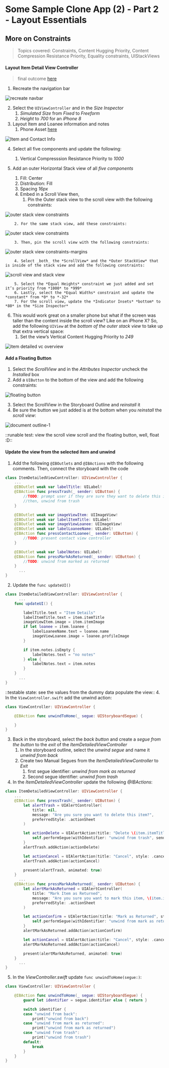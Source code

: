 # Some Sample Clone App (2) - Part 2 - Layout Essentials
## More on Constraints
> Topics covered: Constraints, Content Hugging Priority, Content Compression Resistance Priority, Equality constraints, UIStackViews
#### Layout Item Detail View Controller
> final outcome [here](assets/ItemDetailedViewController.png)

1. Recreate the navigation bar

<img alt="recreate navbar" src="assets/Recreate NavBar.png">

2. Select the `UIViewController` and in the *Size Inspector*
	1. *Simulated Size* from *Fixed* to *Freeform*
	2. *Height* to *700* for an *iPhone 8*
3. Layout Item and Loanee information and notes
	1. Phone Asset [here](assets/phone.png)

<img alt="Item and Contact Info" src="assets/Item and Contact Info.png">

4. Select all five components and update the following:
	1. Vertical Compresssion Resistance Priority to *1000*

5. Add an outer Horizontal Stack view of all *five components*
	1. Fill: Center
	2. Distribution: Fill
	3. Spacing *16px*
	4. Embed in a Scroll View then,
		1. Pin the Outer stack view to the scroll view with the following constraints:

<img alt="outer stack view constraints" src="assets/Screen Shot 2018-08-17 at 9.51.38 PM.png">

		2. For the same stack view, add these constraints:

<img alt="outer stack view constraints" src="assets/Screen Shot 2018-08-17 at 9.52.00 PM.png">

		3. Then, pin the scroll view with the following constraints:

<img alt="outer stack view constraints-margins" src="assets/Screen Shot 2018-08-17 at 1.33.31 PM.png">

		4. Select _both_ the *ScrollView* and the *Outer StackView* that is inside of the stack view and add the following constraints:

<img alt="scroll view and stack view" src="assets/Screen Shot 2018-08-17 at 1.34.21 PM.png">

		5. Select the *Equal Heights* constraint we just added and set it’s priority from *1000* to *999*
		6. Lastly, select the *Equal Widths* constraint and update the *constant* from *0* to *-32*
		7. For the scroll view, update the *Indicator Insets* *bottom* to *80* in the *Size Inspector*
6. This would work great on a smaller phone but what if the screen was taller than the content inside the scroll view? Like on an iPhone X? So, add the following `UIView` at the *bottom of the outer stack view* to take up that extra vertical space:
	1. Set the view’s Vertical Content Hugging Priority to *249*

<img alt="item detailed vc overview" src="assets/Screen Shot 2018-08-17 at 1.35.45 PM.png">

#### Add a Floating Button
1. Select the *ScrollView* and in the *Attributes Inspector* uncheck the *Installed* box
2. Add a `UIButton` to the bottom of the view and add the following constraints:

<img alt="floating button" src="assets/Floating Button.png">

3. Select the ScrollView in the Storyboard Outline and *reinstall* it
4. Be sure the button we just added is at the bottom when you *reinstall* the *scroll view*:

<img alt="document outline-1" src="assets/Screen Shot 2018-08-17 at 1.50.47 PM.png">

::runable test: view the scroll view scroll and the floating button, well, float :D::

#### Update the view from the selected item and unwind
1. Add the following `@IBOutlets` and `@IBActions` with the following comments. Then, connect the storyboard with the code
```swift
class ItemDetailedViewController: UIViewController {
    ...
    @IBOutlet weak var labelTitle: UILabel!
    @IBAction func pressTrash(_ sender: UIButton) {
        //TODO: prompt user if they are sure they want to delete this item
        //then, unwind from trash
    }

    @IBOutlet weak var imageViewItem: UIImageView!
    @IBOutlet weak var labelItemTitle: UILabel!
    @IBOutlet weak var imageViewLoanee: UIImageView!
    @IBOutlet weak var labelLoaneeName: UILabel!
    @IBAction func pressContactLoanee(_ sender: UIButton) {
        //TODO: present contact view controller
    }

    @IBOutlet weak var labelNotes: UILabel!
    @IBAction func pressMarkAsReturned(_ sender: UIButton) {
        //TODO: unwind from marked as returned
    }
	  ...
}
```
2. Update the `func updateUI()`
```swift
class ItemDetailedViewController: UIViewController {
	  ...
    func updateUI() {

        labelTitle.text = "Item Details"
        labelItemTitle.text = item.itemTitle
        imageViewItem.image = item.itemImage
        if let loanee = item.loanee {
            labelLoaneeName.text = loanee.name
            imageViewLoanee.image = loanee.profileImage
        }

        if item.notes.isEmpty {
            labelNotes.text = "no notes"
        } else {
            labelNotes.text = item.notes
        }
    }
	  ...
}
```
::testable state: see the values from the dummy data populate the view::
4.  In the `ViewController.swift` add the unwind action:
```swift
class ViewController: UIViewController {

    @IBAction func unwindToHome(_ segue: UIStoryboardSegue) {

    }
}
```
3. Back in the storyboard, select the *back button* and create a *segue from the button* to the *exit* of the *ItemDetailedViewController*
	1. In the storyboard outline, select the *unwind segue* and name it *unwind from back*
	2. Create two Manual Segues from the *ItemDetailedViewController* to *Exit*
		1. first segue identifier: *unwind from mark as returned*
		2. Second segue identifier: *unwind from trash*
4. In the *ItemDetailedViewController* update the following *@IBActions*:
```swift
class ItemDetailedViewController: UIViewController {
    ...
    @IBAction func pressTrash(_ sender: UIButton) {
        let alertTrash = UIAlertController(
            title: nil,
            message: "Are you sure you want to delete this item?",
            preferredStyle: .actionSheet
        )

        let actionDelete = UIAlertAction(title: "Delete \(item.itemTitle)", style: .destructive) { (_) in
            self.performSegue(withIdentifier: "unwind from trash", sender: nil)
        }
        alertTrash.addAction(actionDelete)

        let actionCancel = UIAlertAction(title: "Cancel", style: .cancel)
        alertTrash.addAction(actionCancel)

        present(alertTrash, animated: true)
    }
	  ...
    @IBAction func pressMarkAsReturned(_ sender: UIButton) {
        let alertMarkAsReturned = UIAlertController(
            title: "Mark Item as Returned",
            message: "Are you sure you want to mark this item, \(item.itemTitle), as returned from \(item.loanee!.name)?",
            preferredStyle: .actionSheet
        )

        let actionConfirm = UIAlertAction(title: "Mark as Returned", style: .default) { (_) in
            self.performSegue(withIdentifier: "unwind from mark as returned", sender: nil)
        }
        alertMarkAsReturned.addAction(actionConfirm)

        let actionCancel = UIAlertAction(title: "Cancel", style: .cancel)
        alertMarkAsReturned.addAction(actionCancel)

        present(alertMarkAsReturned, animated: true)
    }
	  ...
}
```
5. In the *ViewController.swift* update `func unwindToHome(segue:)`:
```swift
class ViewController: UIViewController {

    @IBAction func unwindToHome(_ segue: UIStoryboardSegue) {
        guard let identifier = segue.identifier else { return }

        switch identifier {
        case "unwind from back":
            print("unwind from back")
        case "unwind from mark as returned":
            print("unwind from mark as returned")
        case "unwind from trash":
            print("unwind from trash")
        default:
            break
        }
    }
}
```

